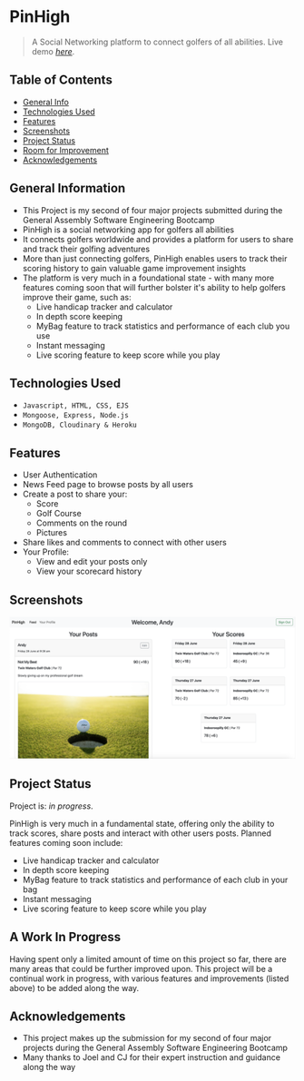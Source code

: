 # PinHigh
> A Social Networking platform to connect golfers of all abilities.
> Live demo [_here_](https://pinhigh-260b99ff6644.herokuapp.com/).

## Table of Contents
* [General Info](#general-information)
* [Technologies Used](#technologies-used)
* [Features](#features)
* [Screenshots](#screenshots)
* [Project Status](#project-status)
* [Room for Improvement](#room-for-improvement)
* [Acknowledgements](#acknowledgements)


## General Information
- This Project is my second of four major projects submitted during the General Assembly Software Engineering Bootcamp
- PinHigh is a social networking app for golfers all abilities
- It connects golfers worldwide and provides a platform for users to share and track their golfing adventures
- More than just connecting golfers, PinHigh enables users to track their scoring history to gain valuable game improvement insights
- The platform is very much in a foundational state - with many more features coming soon that will further bolster it's ability to help golfers improve their game, such as:
  - Live handicap tracker and calculator
  - In depth score keeping
  - MyBag feature to track statistics and performance of each club you use
  - Instant messaging
  - Live scoring feature to keep score while you play


## Technologies Used
- ```Javascript, HTML, CSS, EJS```
- ```Mongoose, Express, Node.js```
- ```MongoDB, Cloudinary & Heroku```


## Features

- User Authentication
- News Feed page to browse posts by all users
- Create a post to share your:
  - Score
  - Golf Course
  - Comments on the round
  - Pictures
- Share likes and comments to connect with other users
- Your Profile:
  - View and edit your posts only
  - View your scorecard history


## Screenshots
![Example screenshot](./assets/screenshot.png)
<!-- If you have screenshots you'd like to share, include them here. -->


## Project Status
Project is: _in progress_.

PinHigh is very much in a fundamental state, offering only the ability to track scores, share posts and interact with other users posts. Planned features coming soon include:
- Live handicap tracker and calculator
- In depth score keeping
- MyBag feature to track statistics and performance of each club in your bag
- Instant messaging
- Live scoring feature to keep score while you play


## A Work In Progress

Having spent only a limited amount of time on this project so far, there are many areas that could be further improved upon. This project will be a continual work in progress, with various features and improvements (listed above) to be added along the way.


## Acknowledgements
- This project makes up the submission for my second of four major projects during the General Assembly Software Engineering Bootcamp
- Many thanks to Joel and CJ for their expert instruction and guidance along the way

